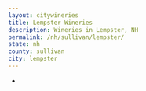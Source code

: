 ```yaml
---
layout: citywineries
title: Lempster Wineries
description: Wineries in Lempster, NH
permalink: /nh/sullivan/lempster/
state: nh
county: sullivan
city: lempster
---
```

-

